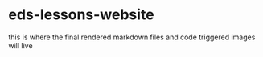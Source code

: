 # eds-lessons-website
this is where the final rendered markdown files and code triggered images will live
